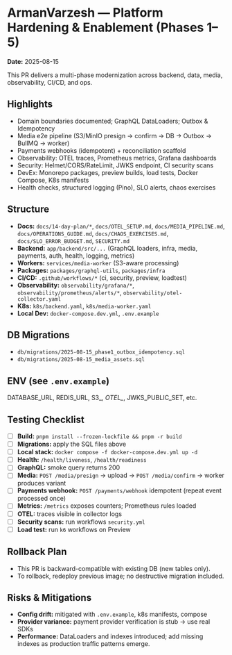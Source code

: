 # ArmanVarzesh — Platform Hardening & Enablement (Phases 1–5)

**Date:** 2025-08-15

This PR delivers a multi-phase modernization across backend, data, media, observability, CI/CD, and ops.

## Highlights
- Domain boundaries documented; GraphQL DataLoaders; Outbox & Idempotency
- Media e2e pipeline (S3/MinIO presign → confirm → DB → Outbox → BullMQ → worker)
- Payments webhooks (idempotent) + reconciliation scaffold
- Observability: OTEL traces, Prometheus metrics, Grafana dashboards
- Security: Helmet/CORS/RateLimit, JWKS endpoint, CI security scans
- DevEx: Monorepo packages, preview builds, load tests, Docker Compose, K8s manifests
- Health checks, structured logging (Pino), SLO alerts, chaos exercises

## Structure
- **Docs:** `docs/14-day-plan/*`, `docs/OTEL_SETUP.md`, `docs/MEDIA_PIPELINE.md`, `docs/OPERATIONS_GUIDE.md`, `docs/CHAOS_EXERCISES.md`, `docs/SLO_ERROR_BUDGET.md`, `SECURITY.md`
- **Backend:** `app/backend/src/...` (GraphQL loaders, infra, media, payments, auth, health, logging, metrics)
- **Workers:** `services/media-worker` (S3-aware processing)
- **Packages:** `packages/graphql-utils`, `packages/infra`
- **CI/CD:** `.github/workflows/*` (ci, security, preview, loadtest)
- **Observability:** `observability/grafana/*`, `observability/prometheus/alerts/*`, `observability/otel-collector.yaml`
- **K8s:** `k8s/backend.yaml`, `k8s/media-worker.yaml`
- **Local Dev:** `docker-compose.dev.yml`, `.env.example`

## DB Migrations
- `db/migrations/2025-08-15_phase1_outbox_idempotency.sql`
- `db/migrations/2025-08-15_media_assets.sql`

## ENV (see `.env.example`)
DATABASE_URL, REDIS_URL, S3_*, OTEL_*, JWKS_PUBLIC_SET, etc.

## Testing Checklist
- [ ] **Build:** `pnpm install --frozen-lockfile && pnpm -r build`
- [ ] **Migrations:** apply the SQL files above
- [ ] **Local stack:** `docker compose -f docker-compose.dev.yml up -d`
- [ ] **Health:** `/health/liveness`, `/health/readiness`
- [ ] **GraphQL:** smoke query returns 200
- [ ] **Media:** `POST /media/presign` -> upload -> `POST /media/confirm` -> worker produces variant
- [ ] **Payments webhook:** `POST /payments/webhook` idempotent (repeat event processed once)
- [ ] **Metrics:** `/metrics` exposes counters; Prometheus rules loaded
- [ ] **OTEL:** traces visible in collector logs
- [ ] **Security scans:** run workflows `security.yml`
- [ ] **Load test:** run `k6` workflows on Preview

## Rollback Plan
- This PR is backward-compatible with existing DB (new tables only).
- To rollback, redeploy previous image; no destructive migration included.

## Risks & Mitigations
- **Config drift:** mitigated with `.env.example`, k8s manifests, compose
- **Provider variance:** payment provider verification is stub → use real SDKs
- **Performance:** DataLoaders and indexes introduced; add missing indexes as production traffic patterns emerge.
